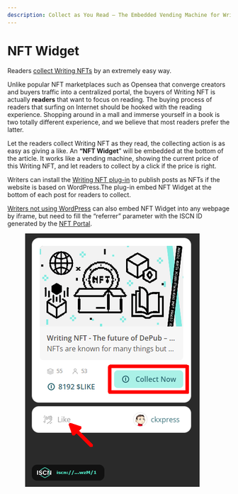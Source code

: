 ```yaml
---
description: Collect as You Read – The Embedded Vending Machine for Writings
---
```


# NFT Widget

Readers [collect Writing NFTs](./) by an extremely easy way.

Unlike popular NFT marketplaces such as Opensea that converge creators and buyers traffic into a centralized portal, the buyers of Writing NFT is actually **readers** that want to focus on reading. The buying process of readers that surfing on Internet should be hooked with the reading experience. Shopping around in a mall and immerse yourself in a book is two totally different experience, and we believe that most readers prefer the latter.

Let the readers collect Writing NFT as they read, the collecting action is as easy as giving a like. An **“NFT Widget**” will be embedded at the bottom of the article. It works like a vending machine, showing the current price of this Writing NFT, and let readers to collect by a click if the price is right.

Writers can install the [Writing NFT plug-in](../writing-nft-wordpress-plugin.md) to publish posts as NFTs if the website is based on WordPress.The plug-in embed NFT Widget at the bottom of each post for readers to collect.

[Writers not using WordPress](../nft-portal.md) can also embed NFT Widget into any webpage by iframe, but need to fill the “referrer” parameter with the ISCN ID generated by the [NFT Portal](../nft-portal.md).

<figure><img src="../../../.gitbook/assets/LikeCoin button with Writing NFT-en.png" alt=""><figcaption></figcaption></figure>
